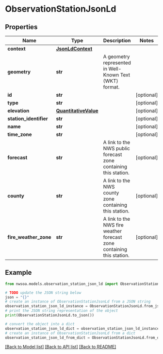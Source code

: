 # ObservationStationJsonLd


## Properties

Name | Type | Description | Notes
------------ | ------------- | ------------- | -------------
**context** | [**JsonLdContext**](JsonLdContext.md) |  | 
**geometry** | **str** | A geometry represented in Well-Known Text (WKT) format. | 
**id** | **str** |  | [optional] 
**type** | **str** |  | [optional] 
**elevation** | [**QuantitativeValue**](QuantitativeValue.md) |  | [optional] 
**station_identifier** | **str** |  | [optional] 
**name** | **str** |  | [optional] 
**time_zone** | **str** |  | [optional] 
**forecast** | **str** | A link to the NWS public forecast zone containing this station. | [optional] 
**county** | **str** | A link to the NWS county zone containing this station. | [optional] 
**fire_weather_zone** | **str** | A link to the NWS fire weather forecast zone containing this station. | [optional] 

## Example

```python
from nwsoa.models.observation_station_json_ld import ObservationStationJsonLd

# TODO update the JSON string below
json = "{}"
# create an instance of ObservationStationJsonLd from a JSON string
observation_station_json_ld_instance = ObservationStationJsonLd.from_json(json)
# print the JSON string representation of the object
print(ObservationStationJsonLd.to_json())

# convert the object into a dict
observation_station_json_ld_dict = observation_station_json_ld_instance.to_dict()
# create an instance of ObservationStationJsonLd from a dict
observation_station_json_ld_from_dict = ObservationStationJsonLd.from_dict(observation_station_json_ld_dict)
```
[[Back to Model list]](../README.md#documentation-for-models) [[Back to API list]](../README.md#documentation-for-api-endpoints) [[Back to README]](../README.md)


